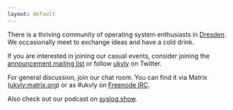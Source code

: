 ```yaml
---
layout: default
---
```


There is a thriving community of operating system enthusiasts in
[Dresden](https://en.wikipedia.org/wiki/Dresden). We occasionally meet to
exchange ideas and have a cold drink.

If you are interested in joining our casual events, consider joining the
[announcement mailing list](https://www.freelists.org/list/ukvly-announce) or
follow [ukvly](https://twitter.com/ukvly) on Twitter.

For general discussion, join our chat room. You can find it via Matrix
([ukvly:matrix.org](https://riot.im/app/#/room/#ukvly:matrix.org)) or
as #ukvly on [Freenode IRC](https://webchat.freenode.net/).

Also check out our podcast on [syslog.show](https://syslog.show/).

